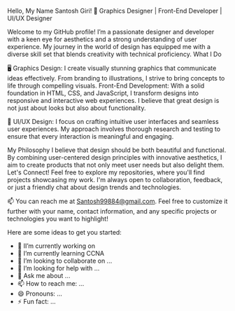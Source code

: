 Hello, My Name Santosh Giri!
🌟 Graphics Designer | Front-End Developer | UI/UX Designer

Welcome to my GitHub profile! I’m a passionate designer and developer with a keen eye for aesthetics and a strong understanding of user experience. My journey in the world of design has equipped me with a diverse skill set that blends creativity with technical proficiency.
What I Do

🖥️ Graphics Design: I create visually stunning graphics that communicate ideas effectively. From branding to illustrations, I strive to bring concepts to life through compelling visuals.
Front-End Development: With a solid foundation in HTML, CSS, and JavaScript, I transform designs into responsive and interactive web experiences. I believe that great design is not just about looks but also about functionality.

🎨 UI/UX Design: I focus on crafting intuitive user interfaces and seamless user experiences. My approach involves thorough research and testing to ensure that every interaction is meaningful and engaging.

My Philosophy
I believe that design should be both beautiful and functional. By combining user-centered design principles with innovative aesthetics, I aim to create products that not only meet user needs but also delight them.
Let's Connect!
Feel free to explore my repositories, where you'll find projects showcasing my work. I'm always open to collaboration, feedback, or just a friendly chat about design trends and technologies.

📫 You can reach me at Santosh99884@gmail.com. Feel free to customize it further with your name, contact information, and any specific projects or technologies you want to highlight!


Here are some ideas to get you started:

- 🔭 II’m currently working on 
- 🌱 I’m currently learning CCNA 
- 👯 I’m looking to collaborate on ...
- 🤔 I’m looking for help with ...
- 💬 Ask me about ...
- 📫 How to reach me: ...
- 😄 Pronouns: ...
- ⚡ Fun fact: ...
